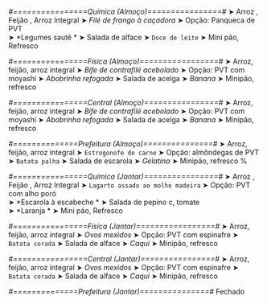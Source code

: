 
*#================Química (Almoço)================#*
➤ Arroz ,  Feijão ,  Arroz Integral
➤ *Filé de frango à caçadora*
➤ Opção: Panqueca de PVT   
➤ *Legumes sautê  *
➤ Salada de alface 
➤ `Doce de leite`
➤ Mini pão, Refresco

*#================Física (Almoço)=================#*
➤ Arroz, feijão, arroz integral
➤ *Bife de contrafilé acebolado*
➤ Opção: PVT com moyashi
➤ *Abobrinha refogada*
➤ Salada de acelga
➤ *Banana*
➤ Minipão, refresco

*#================Central (Almoço)================#*
➤ Arroz, feijão, arroz integral
➤ *Bife de contrafilé acebolado*
➤ Opção: PVT com moyashi
➤ *Abobrinha refogada*
➤ Salada de acelga
➤ *Banana*
➤ Minipão, refresco

*#==============Prefeitura (Almoço)===============#*
➤ Arroz, feijão, arroz integral 
➤ `Estrogonofe de carne`
➤ Opção: almôndegas de PVT
➤ `Batata palha`
➤ Salada de escarola
➤ *Gelatina*
➤ Minipão, refresco 
%

*#================Química (Jantar)================#*
➤ Arroz ,  Feijão ,  Arroz Integral
➤ `Lagarto assado ao molho madeira`
➤ Opção: PVT com alho poró  
➤ *Escarola à escabeche *
➤ Salada de pepino c,  tomate     
➤ *Laranja *
➤ Mini pão, Refresco

*#================Física (Jantar)=================#*
➤ Arroz, feijão, arroz integral
➤ *Ovos mexidos*
➤ Opção: PVT com espinafre
➤ `Batata corada`
➤ Salada de alface
➤ *Caqui*
➤ Minipão, refresco

*#================Central (Jantar)================#*
➤ Arroz, feijão, arroz integral
➤ *Ovos mexidos*
➤ Opção: PVT com espinafre
➤ `Batata corada`
➤ Salada de alface
➤ *Caqui*
➤ Minipão, refresco

*#==============Prefeitura (Jantar)===============#*
Fechado

